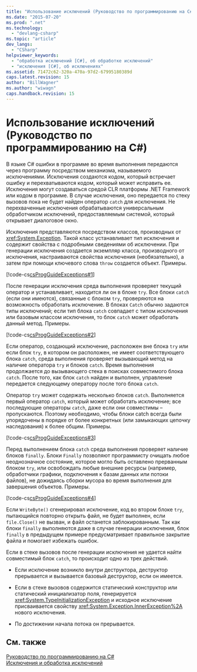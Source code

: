 ```yaml
---
title: "Использование исключений (Руководство по программированию на C#) | Microsoft Docs"
ms.date: "2015-07-20"
ms.prod: ".net"
ms.technology: 
  - "devlang-csharp"
ms.topic: "article"
dev_langs: 
  - "CSharp"
helpviewer_keywords: 
  - "обработка исключений [C#], об обработке исключений"
  - "исключения [C#], об исключениях"
ms.assetid: 71472c62-320a-470a-97d2-67995180389d
caps.latest.revision: 15
author: "BillWagner"
ms.author: "wiwagn"
caps.handback.revision: 15
---
```

# Использование исключений (Руководство по программированию на C#)
В языке C\# ошибки в программе во время выполнения передаются через программу посредством механизма, называемого исключениями.  Исключения создаются кодом, который встречает ошибку и перехватываются кодом, который может исправить ее.  Исключения могут создаваться средой CLR платформы .NET Framework или кодом в программе.  В случае исключения, оно передается по стеку вызовов пока не будет найден оператор `catch` для исключения.  Не перехваченные исключения обрабатываются универсальным обработчиком исключений, предоставляемым системой, который открывает диалоговое окно.  
  
 Исключения представляются посредством классов, производных от <xref:System.Exception>.  Такой класс устанавливает тип исключения и содержит свойства с подробными сведениями об исключении.  При генерации исключения создается экземпляр класса, производного от исключения, настраиваются свойства исключения \(необязательно\), а затем при помощи ключевого слова `throw` создается объект.  Примеры.  
  
 [!code-cs[csProgGuideExceptions#1](../../../csharp/programming-guide/exceptions/codesnippet/csharp/using-exceptions_1.cs)]  
  
 После генерации исключения среда выполнения проверяет текущий оператор и устанавливает, находится ли он в блоке `try`.  Все блоки `catch` \(если они имеются\), связанные с блоком `try`, проверяются на возможность обработать исключение.  В блоках `Catch` обычно задаются типы исключений; если тип блока `catch` совпадает с типом исключения или базовым классом исключения, то блок `catch` может обработать данный метод.  Примеры.  
  
 [!code-cs[csProgGuideExceptions#2](../../../csharp/programming-guide/exceptions/codesnippet/csharp/using-exceptions_2.cs)]  
  
 Если оператор, создающий исключение, расположен вне блока `try` или если блок `try`, в котором он расположен, не имеет соответствующего блока `catch`, среда выполнения проверяет вызывающий метод на наличие оператора `try` и блоков `catch`.  Время выполнения продолжается до вызывающего стека в поисках совместимого блока `catch`.  После того, как блок `catch` найден и выполнен, управление передается следующему оператору после того блока `catch`.  
  
 Оператор `try` может содержать несколько блоков `catch`.  Выполняется первый оператор `catch`, который может обработать исключение; все последующие операторы `catch`, даже если они совместимы – пропускаются.  Поэтому необходимо, чтобы блоки catch всегда были упорядочены в порядке от более конкретных \(или замыкающих цепочку наследования\) к более общим.  Примеры.  
  
 [!code-cs[csProgGuideExceptions#3](../../../csharp/programming-guide/exceptions/codesnippet/csharp/using-exceptions_3.cs)]  
  
 Перед выполнением блока `catch` среда выполнения проверяет наличие блоков `finally`.  Блоки `Finally` позволяют программисту очищать любое неоднозначное состояние, которое могло быть оставлено прерванным блоком `try`, или освобождать любые внешние ресурсы \(например, обработчики графики, подключения к базам данных или потоки файлов\), не дожидаясь сборки мусора во время выполнения для завершения объектов.  Примеры.  
  
 [!code-cs[csProgGuideExceptions#4](../../../csharp/programming-guide/exceptions/codesnippet/csharp/using-exceptions_4.cs)]  
  
 Если `WriteByte()` сгенерировал исключение, код во втором блоке `try`, пытающийся повторно открыть файл, не будет выполнен, если `file.Close()` не вызван, и файл останется заблокированным.  Так как блоки `finally` выполняются даже в случае генерации исключения, блок `finally` в предыдущем примере предусматривает правильное закрытие файла и помогает избежать ошибок.  
  
 Если в стеке вызовов после генерации исключения не удается найти совместимый блок `catch`, то происходит одно из трех действий.  
  
-   Если исключение возникло внутри деструктора, деструктор прерывается и вызывается базовый деструктор, если он имеется.  
  
-   Если в стеке вызовов содержится статический конструктор или статический инициализатор поля, генерируется <xref:System.TypeInitializationException> и исходное исключение присваивается свойству <xref:System.Exception.InnerException%2A> нового исключения.  
  
-   По достижении начала потока он прерывается.  
  
## См. также  
 [Руководство по программированию на C\#](../../../csharp/programming-guide/index.md)   
 [Исключения и обработка исключений](../../../csharp/programming-guide/exceptions/exceptions-and-exception-handling.md)